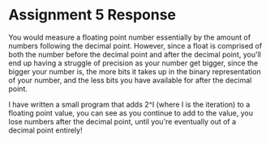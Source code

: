 # Assignment 5 Response

You would measure a floating point number essentially by the amount of numbers following the decimal point. However, since a float is comprised of both the number before the decimal point and after the decimal point, you'll end up having a struggle of precision as your number get bigger, since the bigger your number is, the more bits it takes up in the binary representation of your number, and the less bits you have available for after the decimal point.

I have written a small program that adds 2^I (where I is the iteration) to a floating point value, you can see as you continue to add to the value, you lose numbers after the decimal point, until you're eventually out of a decimal point entirely!
